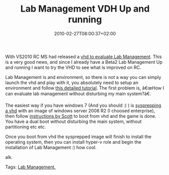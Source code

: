 ﻿---
title: "Lab Management VDH Up and running"
description: ""
date: 2010-02-27T08:00:37+02:00
draft: false
tags: [Lab Management,Team Foundation Server]
categories: [Team Foundation Server]
---
With VS2010 RC MS had released a [vhd to evaluate Lab Management](http://www.microsoft.com/downloads/details.aspx?FamilyID=592e874d-8fcd-4665-8e55-7da0d44b0dee&amp;displaylang=en). This is a very good news, and since I already have a Beta2 Lab Management Up and running I want to try the VHD to see what is improved on RC.

Lab Management is and environment, so there is not a way you can simply launch the vhd and play with it, you absolutely need to setup an environment and follow [this detailed tutorial](http://blogs.msdn.com/lab_management/archive/2010/02/12/one-box-lab-management-walkthrough.aspx). The first problem is, â€œHow I can evaluate lab management without disturbing my main system?â€.

The easiest way if you have windows 7 (And you should :) ) is [sysprepping a vhd](http://blogs.technet.com/aviraj/archive/2009/01/18/windows-7-boot-from-vhd-first-impression-part-2.aspx) with an image of windows server 2008 R2 (I choosed enterprise), then follow [instructions by Scott](http://blogs.technet.com/aviraj/archive/2009/01/18/windows-7-boot-from-vhd-first-impression-part-2.aspx) to boot from vhd and the game is done. You have a dual boot without disturbing the main system, without partitioning etc etc.

Once you boot from vhd the sysprepped image will finish to install the operating system, then you can install hyper-v role and begin the installation of Lab Management :) how cool.

alk.

Tags: [Lab Management.](http://technorati.com/tag/Lab%20Management.)
